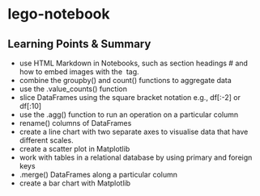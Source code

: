 # lego-notebook

## Learning Points & Summary

+ use HTML Markdown in Notebooks, such as section headings # and how to embed images with the <img> tag.
+ combine the groupby() and count() functions to aggregate data
+ use the .value_counts() function
+ slice DataFrames using the square bracket notation e.g., df[:-2] or df[:10]
+ use the .agg() function to run an operation on a particular column
+ rename() columns of DataFrames
+ create a line chart with two separate axes to visualise data that have different scales.
+ create a scatter plot in Matplotlib
+ work with tables in a relational database by using primary and foreign keys
+ .merge() DataFrames along a particular column
+ create a bar chart with Matplotlib

